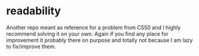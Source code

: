 # readability
Another repo meant as reference for a problem from CS50 and I highly recommend solving it on your own.
Again if you find any place for improvement it probably there on purpose and totally not because I am lazy to fix/improve them.
